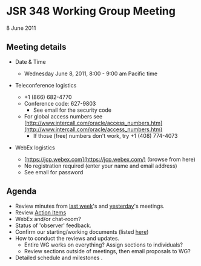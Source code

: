 # JSR 348 Working Group Meeting  
8 June 2011

## Meeting details

*   Date & Time
    *   Wednesday June 8, 2011, 8:00 - 9:00 am Pacific time  

*   Teleconference logistics
    *   +1 (866) 682-4770
    *   Conference code: 627-9803
        *   See email for the security code
    *   For global access numbers see [http://www.intercall.com/oracle/access_numbers.htm](http://www.intercall.com/oracle/access_numbers.htm)
        *   If those (free) numbers don't work, try +1 (408) 774-4073
*   WebEx[](https://jcp.webex.com/jcp/j.php?ED=144242297&UID=491098062&PW=NMDI4ZjE2NmQ4&RT=MiM0) logistics
    *   [https://jcp.webex.com](https://jcp.webex.com/) (browse from here)
    *   No registration required (enter your name and email address)
    *   See email for password

## **Agenda**

*   Review minutes from [last week](https://github.com/apastsya/files/jsr348/Meeting%20Materials/2011-06-01-Minutes.md)'s and [yesterday](https://github.com/apastsya/files/jsr348/Meeting%20Materials/2011-06-07-Minutes.md)'s meetings.
*   Review [Action Items](https://github.com/apastsya/files/jsr348/Working%20documents/AIs.md)
*   WebEx and/or chat-room?
*   Status of 'observer' feedback.
*   Confirm our starting/working documents (listed [here](http://java.net/projects/jsr348/pages/WorkingDocuments))
*   How to conduct the reviews and updates.
    *   Entire WG works on everything? Assign sections to individuals?
    *   Review sections outside of meetings, then email proposals to WG?
*   Detailed schedule and milestones .